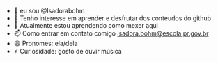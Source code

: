 - 👋 eu sou @Isadorabohm
- 👀 Tenho interesse em aprender e desfrutar dos conteudos do github
- 🌱 Atualmente estou aprendendo como mexer aqui
- 📫 Como entrar em contato comigo isadora.bohm@escola.pr.gov.br
- 😄 Pronomes: ela/dela ​​
- ⚡ Curiosidade: gosto de ouvir música

<!---
Isadorabohm/Isadorabohm is a ✨ special ✨ repository because its `README.md` (this file) appears on your GitHub profile.
You can click the Preview link to take a look at your changes.
--->
